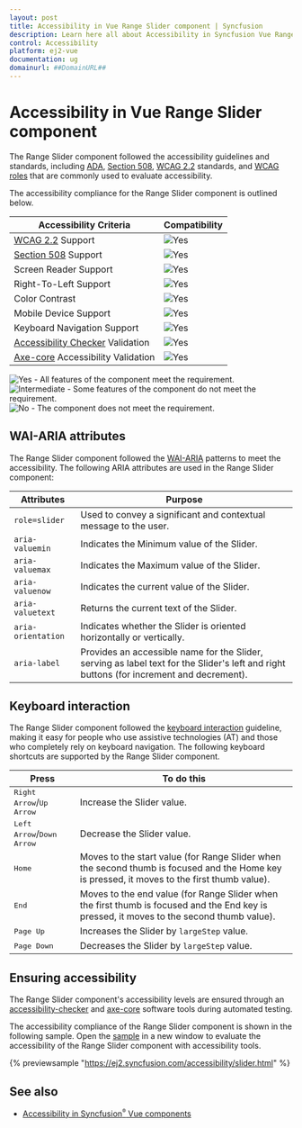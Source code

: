 ```yaml
---
layout: post
title: Accessibility in Vue Range Slider component | Syncfusion
description: Learn here all about Accessibility in Syncfusion Vue Range Slider component of Syncfusion Essential JS 2 and more.
control: Accessibility 
platform: ej2-vue
documentation: ug
domainurl: ##DomainURL##
---
```


# Accessibility in Vue Range Slider component

The Range Slider component followed the accessibility guidelines and standards, including [ADA](https://www.ada.gov/), [Section 508](https://www.section508.gov/), [WCAG 2.2](https://www.w3.org/TR/WCAG22/) standards, and [WCAG roles](https://www.w3.org/TR/wai-aria/#roles) that are commonly used to evaluate accessibility.

The accessibility compliance for the Range Slider component is outlined below.

| Accessibility Criteria | Compatibility |
| -- | -- |
| [WCAG 2.2](https://www.w3.org/TR/WCAG22/) Support | <img src="https://cdn.syncfusion.com/content/images/documentation/full.png" alt="Yes"> |
| [Section 508](https://www.section508.gov/) Support | <img src="https://cdn.syncfusion.com/content/images/documentation/full.png" alt="Yes"> |
| Screen Reader Support | <img src="https://cdn.syncfusion.com/content/images/documentation/full.png" alt="Yes"> |
| Right-To-Left Support | <img src="https://cdn.syncfusion.com/content/images/documentation/full.png" alt="Yes"> |
| Color Contrast | <img src="https://cdn.syncfusion.com/content/images/documentation/full.png" alt="Yes"> |
| Mobile Device Support | <img src="https://cdn.syncfusion.com/content/images/documentation/full.png" alt="Yes"> |
| Keyboard Navigation Support | <img src="https://cdn.syncfusion.com/content/images/documentation/full.png" alt="Yes"> |
| [Accessibility Checker](https://www.npmjs.com/package/accessibility-checker) Validation | <img src="https://cdn.syncfusion.com/content/images/documentation/full.png" alt="Yes"> |
| [Axe-core](https://www.npmjs.com/package/axe-core) Accessibility Validation | <img src="https://cdn.syncfusion.com/content/images/documentation/full.png" alt="Yes"> |

<style>
    .post .post-content img {
        display: inline-block;
        margin: 0.5em 0;
    }
</style>
<div><img src="https://cdn.syncfusion.com/content/images/documentation/full.png" alt="Yes"> - All features of the component meet the requirement.</div>

<div><img src="https://cdn.syncfusion.com/content/images/documentation/partial.png" alt="Intermediate"> - Some features of the component do not meet the requirement.</div>

<div><img src="https://cdn.syncfusion.com/content/images/documentation/not-supported.png" alt="No"> - The component does not meet the requirement.</div>

## WAI-ARIA attributes

The Range Slider component followed the [WAI-ARIA](https://www.w3.org/WAI/ARIA/apg/patterns/slider/) patterns to meet the accessibility. The following ARIA attributes are used in the Range Slider component:

| Attributes | Purpose |
| --- | --- |
| `role=slider` | Used to convey a significant and contextual message to the user. |
| `aria-valuemin` | Indicates the Minimum value of the Slider. |
| `aria-valuemax` | Indicates the Maximum value of the Slider. |
| `aria-valuenow` | Indicates the current value of the Slider. |
| `aria-valuetext` | Returns the current text of the Slider. |
| `aria-orientation` | Indicates whether the Slider is oriented horizontally or vertically. |
| `aria-label` | Provides an accessible name for the Slider, serving as label text for the Slider's left and right buttons (for increment and decrement). |

## Keyboard interaction

The Range Slider component followed the [keyboard interaction](https://www.w3.org/WAI/ARIA/apg/patterns/alert/#keyboardinteraction) guideline, making it easy for people who use assistive technologies (AT) and those who completely rely on keyboard navigation. The following keyboard shortcuts are supported by the Range Slider component.

| **Press** | **To do this** |
| --- | --- |
| <kbd>Right Arrow</kbd>/<kbd>Up Arrow</kbd> | Increase the Slider value. |
| <kbd>Left Arrow</kbd>/<kbd>Down Arrow</kbd> | Decrease the Slider value. |
| <kbd>Home</kbd> | Moves to the start value (for Range Slider when the second thumb is focused and the Home key is pressed, it moves to the first thumb value). |
| <kbd>End | Moves to the end value (for Range Slider when the first thumb is focused and the End key is pressed, it moves to the second thumb value). |
| <kbd>Page Up</kbd> | 	Increases the Slider by `largeStep` value. |
| <kbd>Page Down</kbd> | Decreases the Slider by `largeStep` value. |

## Ensuring accessibility

The Range Slider component's accessibility levels are ensured through an [accessibility-checker](https://www.npmjs.com/package/accessibility-checker) and [axe-core](https://www.npmjs.com/package/axe-core) software tools during automated testing.

The accessibility compliance of the Range Slider component is shown in the following sample. Open the [sample](https://ej2.syncfusion.com/accessibility/slider.html) in a new window to evaluate the accessibility of the Range Slider component with accessibility tools.

{% previewsample "https://ej2.syncfusion.com/accessibility/slider.html" %}

## See also

* [Accessibility in Syncfusion<sup style="font-size:70%">&reg;</sup> Vue components](../common/accessibility)
